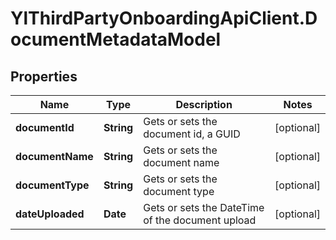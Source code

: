 # YlThirdPartyOnboardingApiClient.DocumentMetadataModel

## Properties

Name | Type | Description | Notes
------------ | ------------- | ------------- | -------------
**documentId** | **String** | Gets or sets the document id, a GUID | [optional] 
**documentName** | **String** | Gets or sets the document name | [optional] 
**documentType** | **String** | Gets or sets the document type | [optional] 
**dateUploaded** | **Date** | Gets or sets the DateTime of the document upload | [optional] 


